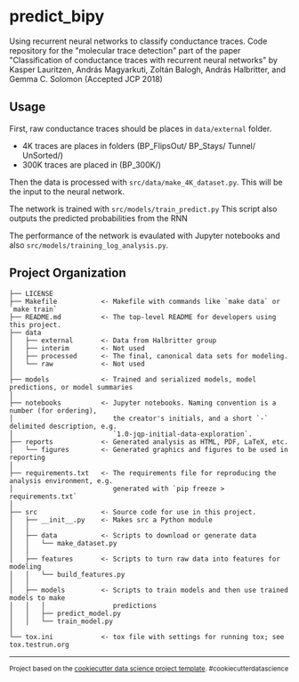 predict_bipy
==============================

Using recurrent neural networks to classify conductance traces.
Code repository for the "molecular trace detection" part of the paper
"Classification of conductance traces with recurrent neural networks" by Kasper
Lauritzen, András Magyarkuti, Zoltán Balogh, András Halbritter, and Gemma C.
Solomon (Accepted JCP 2018) 

Usage
-----
First, raw conductance traces should be places in `data/external` folder.
- 4K traces are places in folders (BP_FlipsOut/ BP_Stays/ Tunnel/ UnSorted/)
- 300K traces are placed in (BP_300K/)

Then the data is processed with `src/data/make_4K_dataset.py`.
This will be the input to the neural network. 

The network is trained with `src/models/train_predict.py`
This script also outputs the predicted probabilities from the RNN

The performance of the network is evaulated with Jupyter notebooks and also
`src/models/training_log_analysis.py`.


Project Organization
------------

    ├── LICENSE
    ├── Makefile           <- Makefile with commands like `make data` or `make train`
    ├── README.md          <- The top-level README for developers using this project.
    ├── data
    │   ├── external       <- Data from Halbritter group
    │   ├── interim        <- Not used
    │   ├── processed      <- The final, canonical data sets for modeling.
    │   └── raw            <- Not used
    │
    ├── models             <- Trained and serialized models, model predictions, or model summaries
    │
    ├── notebooks          <- Jupyter notebooks. Naming convention is a number (for ordering),
    │                         the creator's initials, and a short `-` delimited description, e.g.
    │                         `1.0-jqp-initial-data-exploration`.
    ├── reports            <- Generated analysis as HTML, PDF, LaTeX, etc.
    │   └── figures        <- Generated graphics and figures to be used in reporting
    │
    ├── requirements.txt   <- The requirements file for reproducing the analysis environment, e.g.
    │                         generated with `pip freeze > requirements.txt`
    │
    ├── src                <- Source code for use in this project.
    │   ├── __init__.py    <- Makes src a Python module
    │   │
    │   ├── data           <- Scripts to download or generate data
    │   │   └── make_dataset.py
    │   │
    │   ├── features       <- Scripts to turn raw data into features for modeling
    │   │   └── build_features.py
    │   │
    │   ├── models         <- Scripts to train models and then use trained models to make
    │   │   │                 predictions
    │   │   ├── predict_model.py
    │   │   └── train_model.py
    │
    └── tox.ini            <- tox file with settings for running tox; see tox.testrun.org


--------

<p><small>Project based on the <a target="_blank" href="https://drivendata.github.io/cookiecutter-data-science/">cookiecutter data science project template</a>. #cookiecutterdatascience</small></p>
